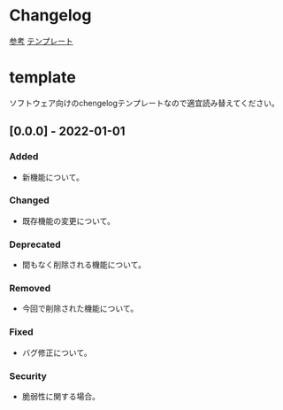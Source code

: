 <!--
 Copyright 2022 nepia11.
 SPDX-License-Identifier: GPL-3.0-only
-->

# Changelog

[参考](https://keepachangelog.com/ja/1.0.0/)
[テンプレート](##template)

# template
ソフトウェア向けのchengelogテンプレートなので適宜読み替えてください。
## [0.0.0] - 2022-01-01

### Added

- 新機能について。

### Changed

- 既存機能の変更について。

### Deprecated

- 間もなく削除される機能について。

### Removed

- 今回で削除された機能について。

### Fixed

- バグ修正について。

### Security

- 脆弱性に関する場合。
